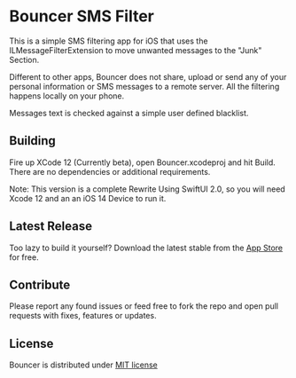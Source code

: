 Bouncer SMS Filter
=====================

This is a simple SMS filtering app for iOS that uses the ILMessageFilterExtension to move unwanted messages to the "Junk" Section.

Different to other apps, Bouncer does not share, upload or send any of your personal information or SMS messages to a remote server.   All the filtering happens locally on your phone.

Messages text is checked against a simple user defined blacklist.

Building
----------------------

Fire up XCode 12 (Currently beta), open Bouncer.xcodeproj and hit Build.  There are no dependencies or additional requirements.

Note: This version is a complete Rewrite Using SwiftUI 2.0, so you will need Xcode 12 and an an iOS 14 Device to run it.

Latest Release
----------------------

Too lazy to build it yourself?  Download the latest stable from the [App Store](https://apps.apple.com/us/app/bouncer-sms-block-list/id1457476313) for free.


Contribute
----------------------

Please report any found issues or feed free to fork the repo and open pull requests with fixes, features or updates.

License
----------------------

Bouncer is distributed under [MIT license](https://github.com/afterxleep/Bouncer/blob/master/LICENSE)

